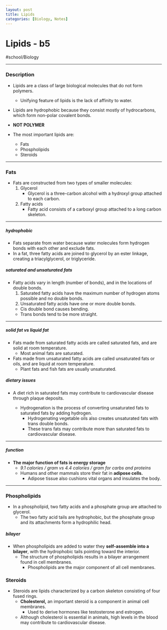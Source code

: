 ```yaml
---
layout: post
title: Lipids
categories: [Biology, Notes]
---
```

# Lipids - b5
#school/Biology
- - - -
### Description
* Lipids are a class of large biological molecules that do not form polymers.
	* Unifying feature of lipids is the lack of affinity to water.
* Lipids are hydrophobic because they consist mostly of hydrocarbons, which form non-polar covalent bonds.

* **NOT POLYMER**

* The most important lipids are:
	* Fats
	* Phospholipids
	* Steroids
- - - -
### Fats
* Fats are constructed from two types of smaller molecules:
	1. Glycerol
		* Glycerol is a three-carbon alcohol with a hydroxyl group attached to each carbon.
	2. Fatty acids
		* Fatty acid consists of a carboxyl group attached to a long carbon skeleton.

- - - -
##### hydrophobic
* Fats separate from water because water molecules form hydrogen bonds with each other and exclude fats.
* In a fat, three fatty acids are joined to glycerol by an ester linkage, creating a triacylglycerol, or triglyceride.


##### saturated and unsaturated fats
* Fatty acids vary in length (number of bonds), and in the locations of double bonds.
	1. Saturated fatty acids have the maximum number of hydrogen atoms possible and no double bonds.
	2. Unsaturated fatty acids have one or more double bonds.
	* Cis double bond causes bending.
	* Trans bonds tend to be more straight.

- - - -
##### solid fat vs liquid fat
* Fats made from saturated fatty acids are called saturated fats, and are solid at room temperature.
	* Most animal fats are saturated.
* Fats made from unsaturated fatty acids are called unsaturated fats or oils, and are liquid at room temperature.
	* Plant fats and fish fats are usually unsaturated.

##### dietary issues
* A diet rich in saturated fats may contribute to cardiovascular disease through plaque deposits.

	* Hydrogenation is the process of converting unsaturated fats to saturated fats by adding hydrogen.
		* Hydrogenating vegetable oils also creates unsaturated fats with trans double bonds.
		* These trans fats may contribute more than saturated fats to cardiovascular disease.
- - - -
##### function
* **The major function of fats is energy storage**
	* _9.1 calories / gram vs 4.4 calories / gram for carbs and proteins_
	* Humans and other mammals store their fat in **adipose cells.**
		* Adipose tissue also cushions vital organs and insulates the body.

- - - -
### Phospholipids
* In a phospholipid, two fatty acids and a phosphate group are attached to glycerol.
	* The two fatty acid tails are hydrophobic, but the phosphate group and its attachments form a hydrophilic head.

##### bilayer
* When phospholipids are added to water they **self-assemble into a bilayer**, with the hydrophobic tails pointing toward the interior.
	* The structure of phospholipids results in a bilayer arrangement found in cell membranes.
		* Phospholipids are the major component of all cell membranes.

### Steroids
* Steroids are lipids characterized by a carbon skeleton consisting of four fused rings.
	* **Cholesterol,** an important steroid is a component in animal cell membranes.
		* Used to derive hormones like testosterone and estrogen.
	* Although cholesterol is essential in animals, high levels in the blood may contribute to cardiovascular disease.
